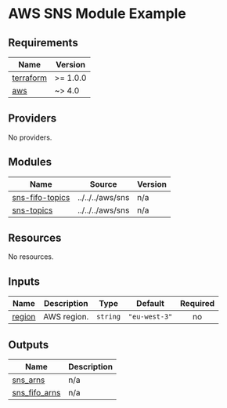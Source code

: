 # AWS SNS Module Example

<!-- BEGIN_TF_DOCS -->
## Requirements

| Name | Version |
|------|---------|
| <a name="requirement_terraform"></a> [terraform](#requirement\_terraform) | >= 1.0.0 |
| <a name="requirement_aws"></a> [aws](#requirement\_aws) | ~> 4.0 |

## Providers

No providers.

## Modules

| Name | Source | Version |
|------|--------|---------|
| <a name="module_sns-fifo-topics"></a> [sns-fifo-topics](#module\_sns-fifo-topics) | ../../../aws/sns | n/a |
| <a name="module_sns-topics"></a> [sns-topics](#module\_sns-topics) | ../../../aws/sns | n/a |

## Resources

No resources.

## Inputs

| Name | Description | Type | Default | Required |
|------|-------------|------|---------|:--------:|
| <a name="input_region"></a> [region](#input\_region) | AWS region. | `string` | `"eu-west-3"` | no |

## Outputs

| Name | Description |
|------|-------------|
| <a name="output_sns_arns"></a> [sns\_arns](#output\_sns\_arns) | n/a |
| <a name="output_sns_fifo_arns"></a> [sns\_fifo\_arns](#output\_sns\_fifo\_arns) | n/a |
<!-- END_TF_DOCS -->